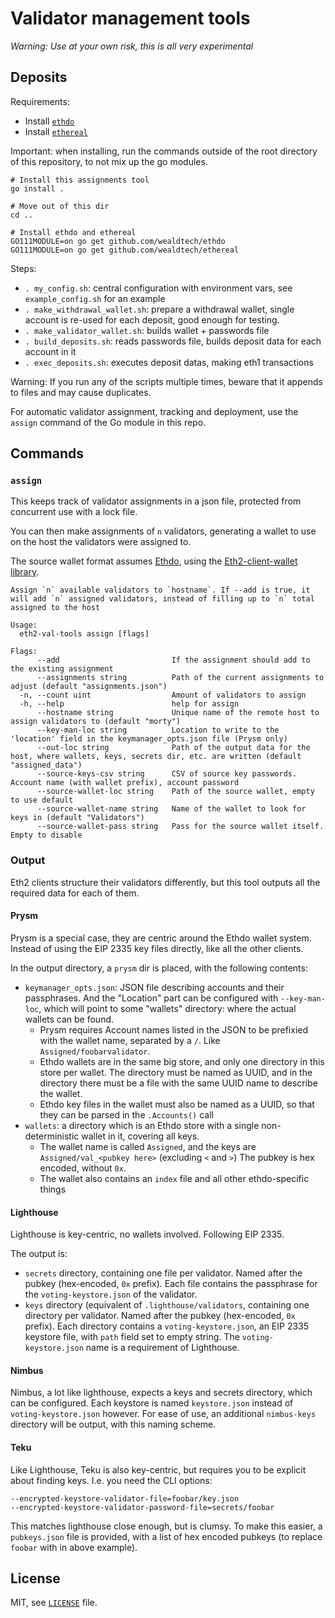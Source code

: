 # Validator management tools

*Warning: Use at your own risk, this is all very experimental*

## Deposits

Requirements:
- Install [`ethdo`](https://github.com/wealdtech/ethdo)
- Install [`ethereal`](https://github.com/wealdtech/ethereal/)

Important: when installing, run the commands outside of the root directory of this repository, to not mix up the go modules.

```shell script
# Install this assignments tool
go install .

# Move out of this dir
cd ..

# Install ethdo and ethereal
GO111MODULE=on go get github.com/wealdtech/ethdo
GO111MODULE=on go get github.com/wealdtech/ethereal 
```

Steps:
- `. my_config.sh`: central configuration with environment vars, see `example_config.sh` for an example
- `. make_withdrawal_wallet.sh`: prepare a withdrawal wallet, single account is re-used for each deposit, good enough for testing.
- `. make_validator_wallet.sh`: builds wallet + passwords file
- `. build_deposits.sh`: reads passwords file, builds deposit data for each account in it
- `. exec_deposits.sh`: executes deposit datas, making eth1 transactions

Warning: If you run any of the scripts multiple times, beware that it appends to files and may cause duplicates.

For automatic validator assignment, tracking and deployment, use the `assign` command of the Go module in this repo. 

## Commands

### `assign`

This keeps track of validator assignments in a json file, protected from concurrent use with a lock file.

You can then make assignments of `n` validators, generating a wallet to use on the host the validators were assigned to.

The source wallet format assumes [Ethdo](https://github.com/wealdtech/ethdo),
 using the [Eth2-client-wallet library](https://github.com/wealdtech/go-eth2-wallet).

```
Assign `n` available validators to `hostname`. If --add is true, it will add `n` assigned validators, instead of filling up to `n` total assigned to the host

Usage:
  eth2-val-tools assign [flags]

Flags:
      --add                         If the assignment should add to the existing assignment
      --assignments string          Path of the current assignments to adjust (default "assignments.json")
  -n, --count uint                  Amount of validators to assign
  -h, --help                        help for assign
      --hostname string             Unique name of the remote host to assign validators to (default "morty")
      --key-man-loc string          Location to write to the 'location' field in the keymanager_opts.json file (Prysm only)
      --out-loc string              Path of the output data for the host, where wallets, keys, secrets dir, etc. are written (default "assigned_data")
      --source-keys-csv string      CSV of source key passwords. Account name (with wallet prefix), account password
      --source-wallet-loc string    Path of the source wallet, empty to use default
      --source-wallet-name string   Name of the wallet to look for keys in (default "Validators")
      --source-wallet-pass string   Pass for the source wallet itself. Empty to disable

```

### Output

Eth2 clients structure their validators differently, but this tool outputs all the required data for each of them.

#### Prysm

Prysm is a special case, they are centric around the Ethdo wallet system. Instead of using the EIP 2335 key files directly, like all the other clients.

In the output directory, a `prysm` dir is placed, with the following contents:

- `keymanager_opts.json`: JSON file describing accounts and their passphrases. And the "Location" part can be configured with `--key-man-loc`,
 which will point to some "wallets" directory: where the actual wallets can be found.
  - Prysm requires Account names listed in the JSON to be prefixied with the wallet name, separated by a `/`. Like `Assigned/foobarvalidator`.
  - Ethdo wallets are in the same big store, and only one directory in this store per wallet. The directory must be named as UUID, and in the directory there must be a file with the same UUID name to describe the wallet.
  - Ethdo key files in the wallet must also be named as a UUID, so that they can be parsed in the `.Accounts()` call
- `wallets`: a directory which is an Ethdo store with a single non-deterministic wallet in it, covering all keys.
  - The wallet name is called `Assigned`, and the keys are `Assigned/val_<pubkey here>` (excluding `<` and `>`) The pubkey is hex encoded, without `0x`.
  - The wallet also contains an `index` file and all other ethdo-specific things

#### Lighthouse

Lighthouse is key-centric, no wallets involved. Following EIP 2335.

The output is:

- `secrets` directory, containing one file per validator. Named after the pubkey (hex-encoded, `0x` prefix).
 Each file contains the passphrase for the `voting-keystore.json` of the validator.
- `keys` directory (equivalent of `.lighthouse/validators`, containing one directory per validator. Named after the pubkey (hex-encoded, `0x` prefix).
 Each directory contains a `voting-keystore.json`, an EIP 2335 keystore file, with `path` field set to empty string.
 The `voting-keystore.json` name is a requirement of Lighthouse.

#### Nimbus

Nimbus, a lot like lighthouse, expects a keys and secrets directory, which can be configured.
Each keystore is named `keystore.json` instead of `voting-keystore.json` however.
For ease of use, an additional `nimbus-keys` directory will be output, with this naming scheme.

#### Teku

Like Lighthouse, Teku is also key-centric, but requires you to be explicit about finding keys. I.e. you need the CLI options:
```
--encrypted-keystore-validator-file=foobar/key.json
--encrypted-keystore-validator-password-file=secrets/foobar
```

This matches lighthouse close enough, but is clumsy. To make this easier, a `pubkeys.json` file is provided, 
 with a list of hex encoded pubkeys (to replace `foobar` with in above example).

## License

MIT, see [`LICENSE`](./LICENSE) file.

